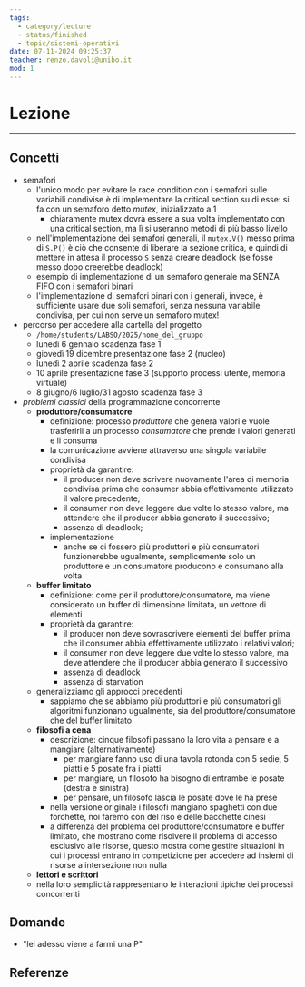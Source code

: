 ```yaml
---
tags:
  - category/lecture
  - status/finished
  - topic/sistemi-operativi
date: 07-11-2024 09:25:37
teacher: renzo.davoli@unibo.it
mod: 1
---
```

# Lezione
---
## Concetti
- semafori
	- l'unico modo per evitare le race condition con i semafori sulle variabili condivise è di implementare la critical section su di esse: si fa con un semaforo detto _mutex_, inizializzato a 1
		- chiaramente mutex dovrà essere a sua volta implementato con una critical section, ma lì si useranno metodi di più basso livello
	- nell'implementazione dei semafori generali, il `mutex.V()` messo prima di `S.P()` è ciò che consente di liberare la sezione critica, e quindi di mettere in attesa il processo `S` senza creare deadlock (se fosse messo dopo creerebbe deadlock)
	- esempio di implementazione di un semaforo generale ma SENZA FIFO con i semafori binari
	- l'implementazione di semafori binari con i generali, invece, è sufficiente usare due soli semafori, senza nessuna variabile condivisa, per cui non serve un semaforo mutex!
- percorso per accedere alla cartella del progetto
	- `/home/students/LABSO/2025/nome_del_gruppo`
	- lunedì 6 gennaio scadenza fase 1
	- giovedì 19 dicembre presentazione fase 2 (nucleo)
	- lunedì 2 aprile scadenza fase 2
	- 10 aprile presentazione fase 3 (supporto processi utente, memoria virtuale)
	- 8 giugno/6 luglio/31 agosto scadenza fase 3
- _problemi classici_ della programmazione concorrente
	- **produttore/consumatore**
		- definizione: processo _produttore_ che genera valori e vuole trasferirli a un processo _consumatore_ che prende i valori generati e li consuma
		- la comunicazione avviene attraverso una singola variabile condivisa
		- proprietà da garantire:
			- il producer non deve scrivere nuovamente l'area di memoria condivisa prima che consumer abbia effettivamente utilizzato il valore precedente;
			- il consumer non deve leggere due volte lo stesso valore, ma attendere che il producer abbia generato il successivo;
			- assenza di deadlock;
		- implementazione
			- anche se ci fossero più produttori e più consumatori funzionerebbe ugualmente, semplicemente solo un produttore e un consumatore producono e consumano alla volta
	- **buffer limitato**
		- definizione: come per il produttore/consumatore, ma viene considerato un buffer di dimensione limitata, un vettore di elementi
		- proprietà da garantire:
			- il producer non deve sovrascrivere elementi del buffer prima che il consumer abbia effettivamente utilizzato i relativi valori;
			- il consumer non deve leggere due volte lo stesso valore, ma deve attendere che il producer abbia generato il successivo
			- assenza di deadlock
			- assenza di starvation
	- generalizziamo gli approcci precedenti
		- sappiamo che se abbiamo più produttori e più consumatori gli algoritmi funzionano ugualmente, sia del produttore/consumatore che del buffer limitato
	- **filosofi a cena**
		- descrizione: cinque filosofi passano la loro vita a pensare e a mangiare (alternativamente)
			- per mangiare fanno uso di una tavola rotonda con 5 sedie, 5 piatti e 5 posate fra i piatti
			- per mangiare, un filosofo ha bisogno di entrambe le posate (destra e sinistra)
			- per pensare, un filosofo lascia le posate dove le ha prese
		- nella versione originale i filosofi mangiano spaghetti con due forchette, noi faremo con del riso e delle bacchette cinesi
		- a differenza del problema del produttore/consumatore e buffer limitato, che mostrano come risolvere il problema di accesso esclusivo alle risorse, questo mostra come gestire situazioni in cui i processi entrano in competizione per accedere ad insiemi di risorse a intersezione non nulla
	- **lettori e scrittori**
	- nella loro semplicità rappresentano le interazioni tipiche dei processi concorrenti

## Domande
- "lei adesso viene a farmi una P"

## Referenze
